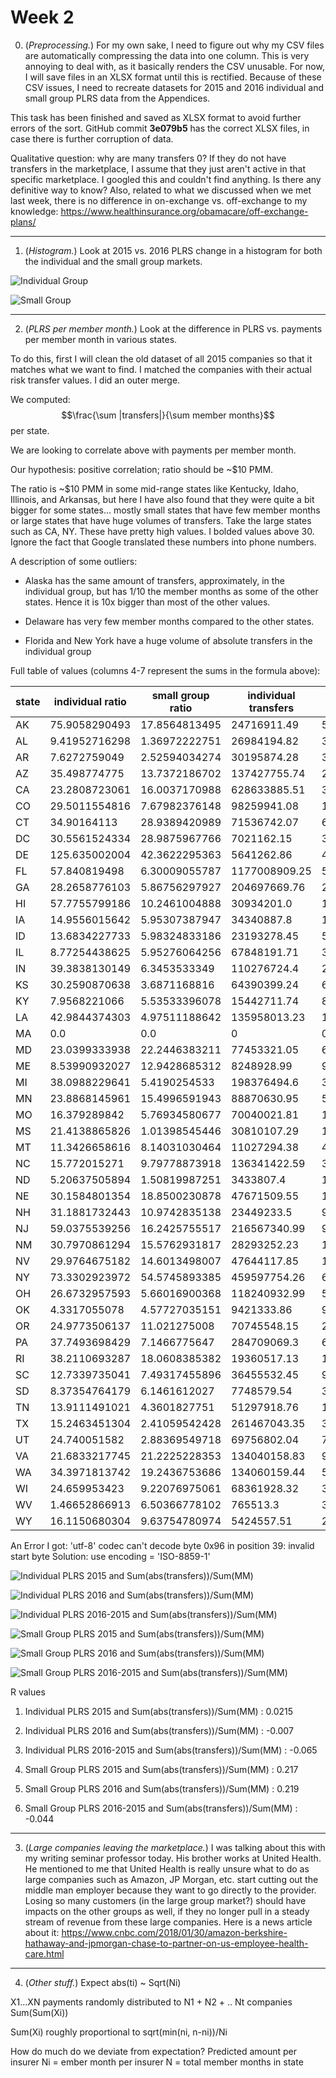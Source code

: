 # Week 2

0. (*Preprocessing.*) For my own sake, I need to figure out why my CSV files are automatically compressing the data into one column. This is very annoying to deal with, as it basically renders the CSV unusable. For now, I will save files in an XLSX format until this is rectified. Because of these CSV issues, I need to recreate datasets for 2015 and 2016 individual and small group PLRS data from the Appendices.

This task has been finished and saved as XLSX format to avoid further errors of the sort. GitHub commit **3e079b5** has the correct XLSX files, in case there is further corruption of data.

Qualitative question: why are many transfers 0? If they do not have transfers in the marketplace, I assume that they just aren't active in that specific marketplace. I googled this and couldn't find anything. Is there any definitive way to know? Also, related to what we discussed when we met last week, there is no difference in on-exchange vs. off-exchange to my knowledge: https://www.healthinsurance.org/obamacare/off-exchange-plans/

- - -

1. (*Histogram.*) Look at 2015 vs. 2016 PLRS change in a histogram for both the individual and the small group markets.

![Individual Group](Output/individualPLRSdiff.png)

![Small Group](Output/smallgroupPLRSdiff.png)

- - -

2. (*PLRS per member month.*) Look at the difference in PLRS vs. payments per member month in various states.

To do this, first I will clean the old dataset of all 2015 companies so that it matches what we want to find. I matched the companies with their actual risk transfer values. I did an outer merge.

We computed: $$\frac{\sum |transfers|}{\sum member months}$$ per state.

We are looking to correlate above with payments per member month.

Our hypothesis: positive correlation; ratio should be ~$10 PMM. 

The ratio is ~$10 PMM in some mid-range states like Kentucky, Idaho, Illinois, and Arkansas, but here I have also found that they were quite a bit bigger for some states... mostly small states that have few member months or large states that have huge volumes of transfers. Take the large states such as CA, NY. These have pretty high values. I bolded values above 30. Ignore the fact that Google translated these numbers into phone numbers.

A description of some outliers: 

- Alaska has the same amount of transfers, approximately, in the individual group, but has 1/10 the member months as some of the other states. Hence it is 10x bigger than most of the other values.

- Delaware has very few member months compared to the other states.

- Florida  and New York have a huge volume of absolute transfers in the individual group

Full table of values (columns 4-7 represent the sums in the formula above):

| state | individual ratio | small group ratio | individual transfers | smallgroup transfers | individual mm | smallgroup mm |
|-------|-----------------|-----------------|---------------------|---------------------|--------------|--------------|
| AK    | 75.9058290493   | 17.8564813495   | 24716911.49         | 5813498.92          | 325626.0     | 325568.0     |
| AL    | 9.41952716298   | 1.36972222751   | 26984194.82         | 3882891.31          | 2864708.0    | 2834802.0    |
| AR    | 7.6272759049    | 2.52594034274   | 30195874.28         | 3852172.69          | 3958933.0    | 1525045.0    |
| AZ    | 35.498774775    | 13.7372186702   | 137427755.74        | 29347438.42         | 3871338.0    | 2136345.0    |
| CA    | 23.2808723061   | 16.0037170988   | 628633885.51        | 327333099.93        | 27002162.0   | 20453567.0   |
| CO    | 29.5011554816   | 7.67982376148   | 98259941.08         | 19113875.61         | 3330715.0    | 2488843.0    |
| CT    | 34.90164113     | 28.9389420989   | 71536742.07         | 61008064.87         | 2049667.0    | 2108165.0    |
| DC    | 30.5561524334   | 28.9875967766   | 7021162.15          | 31090559.96         | 229779.0     | 1072547.0    |
| DE    | 125.635002004   | 42.3622295363   | 5641262.86          | 4794387.69          | 44902.0      | 113176.0     |
| FL    | 57.840819498    | 6.30009055787   | 1177008909.25       | 50019972.19         | 20349105.0   | 7939564.0    |
| GA    | 28.2658776103   | 5.86756297927   | 204697669.76        | 27926448.9          | 7241865.0    | 4759463.0    |
| HI    | 57.7755799186   | 10.2461004888   | 30934201.0          | 15970812.0          | 535420.0     | 1558721.0    |
| IA    | 14.9556015642   | 5.95307387947   | 34340887.8          | 11010364.92         | 2296189.0    | 1849526.0    |
| ID    | 13.6834227733   | 5.98324833186   | 23193278.45         | 5556816.24          | 1694991.0    | 928729.0     |
| IL    | 8.77254438625   | 5.95276064256   | 67848191.71         | 36918104.78         | 7734152.0    | 6201846.0    |
| IN    | 39.3838130149   | 6.3453533349    | 110276724.4         | 20335899.29         | 2800052.0    | 3204849.0    |
| KS    | 30.2590870638   | 3.6871168816    | 64390399.24         | 6767161.03          | 2127969.0    | 1835353.0    |
| KY    | 7.9568221066    | 5.53533396078   | 15442711.74         | 8816054.44          | 1940814.0    | 1592687.0    |
| LA    | 42.9844374303   | 4.97511188642   | 135958013.23        | 15701517.79         | 3162959.0    | 3156013.0    |
| MA    | 0.0             | 0.0             | 0                   | 0                   | 2762504.0    | 5684606.0    |
| MD    | 23.0399333938   | 22.2446383211   | 77453321.05         | 69193971.76         | 3361699.0    | 3110591.0    |
| ME    | 8.53990932027   | 12.9428685312   | 8248928.99          | 9955770.96          | 965927.0     | 769209.0     |
| MI    | 38.0988229641   | 5.4190254533    | 198376494.6         | 30145464.18         | 5206893.0    | 5562894.0    |
| MN    | 23.8868145961   | 15.4996591943   | 88870630.95         | 51094812.53         | 3720489.0    | 3296512.0    |
| MO    | 16.379289842    | 5.76934580677   | 70040021.81         | 16864178.57         | 4276133.0    | 2923066.0    |
| MS    | 21.4138865826   | 1.01398545446   | 30810107.29         | 1041204.88          | 1438791.0    | 1026844.0    |
| MT    | 11.3426658616   | 8.14031030464   | 11027294.38         | 4309341.89          | 972196.0     | 529383.0     |
| NC    | 15.772015271    | 9.79778873918   | 136341422.59        | 31991700.6          | 8644515.0    | 3265196.0    |
| ND    | 5.20637505894   | 1.50819987251   | 3433807.4           | 1135644.34          | 659539.0     | 752980.0     |
| NE    | 30.1584801354   | 18.8500230878   | 47671509.55         | 17831254.74         | 1580700.0    | 945954.0     |
| NH    | 31.1881732443   | 10.9742835138   | 23449233.5          | 9383231.89          | 751863.0     | 855020.0     |
| NJ    | 59.0375539256   | 16.2425755517   | 216567340.99        | 96539063.44         | 3668298.0    | 5943581.0    |
| NM    | 30.7970861294   | 15.5762931817   | 28293252.23         | 10105883.44         | 918699.0     | 648799.0     |
| NV    | 29.9764675182   | 14.6013498007   | 47644117.85         | 15045289.24         | 1589384.0    | 1030404.0    |
| NY    | 73.3302923972   | 54.5745893385   | 459597754.26        | 683992496.71        | 6267502.0    | 12533168.0   |
| OH    | 26.6732957593   | 5.66016900368   | 118240932.99        | 50049540.66         | 4432933.0    | 8842411.0    |
| OK    | 4.3317055078    | 4.57727035151   | 9421333.86          | 9514167.68          | 2174971.0    | 2078568.0    |
| OR    | 24.9773506137   | 11.021275008    | 70745548.15         | 23228725.76         | 2832388.0    | 2107626.0    |
| PA    | 37.7493698429   | 7.1466775647    | 284709069.3         | 63973226.94         | 7542088.0    | 8951464.0    |
| RI    | 38.2110693287   | 18.0608385382   | 19360517.13         | 13437643.15         | 506673.0     | 744021.0     |
| SC    | 12.7339735041   | 7.49317455896   | 36455532.45         | 9791623.43          | 2862856.0    | 1306739.0    |
| SD    | 8.37354764179   | 6.1461612027    | 7748579.54          | 3584158.49          | 925364.0     | 583154.0     |
| TN    | 13.9111491021   | 4.3601827751    | 51297918.76         | 15770362.52         | 3687540.0    | 3616904.0    |
| TX    | 15.2463451304   | 2.41059542428   | 261467043.35        | 34532213.36         | 17149490.0   | 14325180.0   |
| UT    | 24.740051582    | 2.88369549718   | 69756802.04         | 7349141.23          | 2819590.0    | 2548515.0    |
| VA    | 21.6833217745   | 21.2225228353   | 134040158.83        | 95627966.33         | 6181717.0    | 4505966.0    |
| WA    | 34.3971813742   | 19.2436753686   | 134060159.44        | 57123637.98         | 3897417.0    | 2968437.0    |
| WI    | 24.659953423    | 9.22076975061   | 68361928.32         | 35857535.77         | 2772184.0    | 3888779.0    |
| WV    | 1.46652866913   | 6.50366778102   | 765513.3            | 3809146.19          | 521990.0     | 585692.0     |
| WY    | 16.1150680304   | 9.63754780974   | 5424557.51          | 2492048.2           | 336614.0     | 258577.0     |

An Error I got: 'utf-8' codec can't decode byte 0x96 in position 39: invalid start byte
Solution: use encoding = 'ISO-8859-1'

![Individual PLRS 2015 and Sum(abs(transfers))/Sum(MM)](Output/indplrs2015vratio2015.png)

![Individual PLRS 2016 and Sum(abs(transfers))/Sum(MM)](Output/indplrs2016vratio2015.png)

![Individual PLRS 2016-2015 and Sum(abs(transfers))/Sum(MM)](Output/indplrsdiffvratio2015.png)

![Small Group PLRS 2015 and Sum(abs(transfers))/Sum(MM)](Output/sgplrs2015vratio2015.png)

![Small Group PLRS 2016 and Sum(abs(transfers))/Sum(MM)](Output/sgplrs2016vratio2015.png)

![Small Group PLRS 2016-2015 and Sum(abs(transfers))/Sum(MM)](Output/sgplrsdiffvratio2015.png)


R values

1. Individual PLRS 2015 and Sum(abs(transfers))/Sum(MM) : 0.0215

2. Individual PLRS 2016 and Sum(abs(transfers))/Sum(MM) : -0.007

3. Individual PLRS 2016-2015 and Sum(abs(transfers))/Sum(MM) : -0.065

4. Small Group PLRS 2015 and Sum(abs(transfers))/Sum(MM) : 0.217

5. Small Group PLRS 2016 and Sum(abs(transfers))/Sum(MM) : 0.219

6. Small Group PLRS 2016-2015 and Sum(abs(transfers))/Sum(MM) : -0.044

- - -

3. (*Large companies leaving the marketplace.*) I was talking about this with my writing seminar professor today. His brother works at United Health. He mentioned to me that United Health is really unsure what to do as large companies such as Amazon, JP Morgan, etc. start cutting out the middle man employer because they want to go directly to the provider. Losing so many customers (in the large group market?) should have impacts on the other groups as well, if they no longer pull in a steady stream of revenue from these large companies. Here is a news article about it: https://www.cnbc.com/2018/01/30/amazon-berkshire-hathaway-and-jpmorgan-chase-to-partner-on-us-employee-health-care.html 

- - -

4. (*Other stuff.*) Expect abs(ti) ~ Sqrt(Ni)

X1...XN payments
randomly distributed to 
N1 + N2 + .. Nt companies
Sum(Sum(Xi))

Sum(Xi)  roughly proportional to sqrt(min(ni, n-ni))/Ni

How do much do we deviate from expectation? Predicted amount per insurer
Ni = ember month per insurer
N = total member months in state
